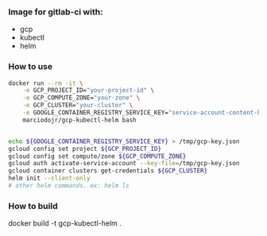 
### Image for gitlab-ci with:

- gcp
- kubectl
- helm

### How to use

```sh
docker run --rm -it \
    -e GCP_PROJECT_ID="your-project-id" \
    -e GCP_COMPUTE_ZONE="your-zone" \
    -e GCP_CLUSTER="your-cluster" \
    -e GOOGLE_CONTAINER_REGISTRY_SERVICE_KEY="service-account-content-key" \
    marciodojr/gcp-kubectl-helm bash


echo ${GOOGLE_CONTAINER_REGISTRY_SERVICE_KEY} > /tmp/gcp-key.json
gcloud config set project ${GCP_PROJECT_ID}
gcloud config set compute/zone ${GCP_COMPUTE_ZONE}
gcloud auth activate-service-account --key-file=/tmp/gcp-key.json
gcloud container clusters get-credentials ${GCP_CLUSTER}
helm init --client-only
# other helm commands. ex: helm ls
```

### How to build

docker build -t gcp-kubectl-helm .